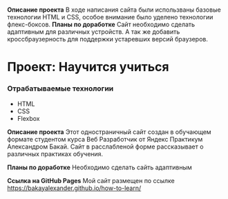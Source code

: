 #

**Описание проекта**
В ходе написания сайта были использваны базовые технологии HTML и CSS, особое внимание было уделено технологии флекс-боксов.
**Планы по доработке**
Сайт необходимо сделать адаптивным для различных устройств. А так же добавить кроссбраузерность для поддержки устаревших версий браузеров.

# Проект: Научится учиться

### Отрабатываемые технологии

- HTML
- CSS
- Flexbox

**Описание проекта**
Этот одностраничный сайт создан в обучающем формате студентом курса Веб Разработчик от Яндекс Практикум Александром Бакай. Сайт
в расслабленой форме рассказывает о различных практиках обучения.

**Планы по доработке**
Необходимо сделать сайть адаптивным

**Ссылка на GitHub Pages**
Мой сайт размещен по ссылке https://bakayalexander.github.io/how-to-learn/
